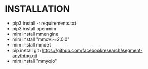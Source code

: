 # INSTALLATION

- pip3 install -r requirements.txt
- pip3 install openmim
- mim install mmengine
- mim install "mmcv>=2.0.0"
- mim install mmdet
- pip install git+https://github.com/facebookresearch/segment-anything.git
- mim install "mmyolo"